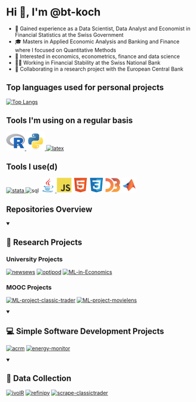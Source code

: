 <h1 align="left">Hi 👋, I'm @bt-koch</h1>

<!-- <img align="right" src="https://media.giphy.com/media/l378c04F2fjeZ7vH2/giphy.gif" alt="gif" width = "400" /> -->

- 💼 Gained experience as a Data Scientist, Data Analyst and Economist in Financial Statistics at the Swiss Government
- 🎓 Masters in Applied Economic Analysis and Banking and Finance where I focused on Quantitative Methods
- 👀 Interested in economics, econometrics, finance and data science
- 👨‍💻 Working in Financial Stability at the Swiss National Bank
- 🔬 Collaborating in a research project with the European Central Bank

<h2 align="left">Top languages used for personal projects</h2>

[![Top Langs](https://github-readme-stats.vercel.app/api/top-langs/?username=bt-koch&theme=dracula)](https://github.com/anuraghazra/github-readme-stats)

<h2 align="left">Tools I'm using on a regular basis</h2>

<a href="https://www.r-project.org" target="_blank" rel="noreferrer"> <img
      src="https://raw.githubusercontent.com/devicons/devicon/master/icons/r/r-original.svg" alt="r"
      width="50" height="50" /> </a>
<a href="https://www.python.org" target="_blank" rel="noreferrer"> <img
      src="https://raw.githubusercontent.com/devicons/devicon/master/icons/python/python-original.svg" alt="python"
      width="50" height="50" /> </a>
<a href="https://www.latex-project.org" target="_blank" rel="noreferrer"> <img
      src="https://cdn.brandfetch.io/latex-project.org/fallback/lettermark/theme/dark/h/256/w/256/icon?c=1bfwsmEH20zzEfSNTed" alt="latex"
      width="50" height="50" /> </a>
      
<h2 align="left">Tools I use(d)</h2>
      

<a href="https://www.stata.com" target="_blank" rel="noreferrer"> <img
      src="https://upload.wikimedia.org/wikipedia/commons/5/5c/Stata_Logo.svg" alt="stata"
      width="50" height="50" /> </a>
 <a target="_blank" rel="noreferrer"> <img
      src="https://img.icons8.com/external-flaticons-lineal-color-flat-icons/344/external-sql-computer-programming-flaticons-lineal-color-flat-icons.png" alt="sql"
      width="50" height="50" /> </a>
<a href="https://www.java.com" target="_blank" rel="noreferrer"> <img
      src="https://raw.githubusercontent.com/devicons/devicon/master/icons/java/java-original.svg" alt="java"
      width="40" height="40" /> </a>
<a> <img
      src="https://raw.githubusercontent.com/devicons/devicon/master/icons/javascript/javascript-original.svg" alt="javascript"
      width="40" height="40" /> </a>
<a> <img
      src="https://raw.githubusercontent.com/devicons/devicon/master/icons/html5/html5-original.svg" alt="html5"
      width="40" height="40" /> </a>
<a> <img
      src="https://github.com/devicons/devicon/blob/master/icons/css3/css3-original.svg" alt="css3"
      width="40" height="40" /> </a>
<a> <img
      src="https://raw.githubusercontent.com/devicons/devicon/master/icons/d3js/d3js-original.svg" alt="d3js"
      width="40" height="40" /> </a>
<a> <img
      src="https://raw.githubusercontent.com/devicons/devicon/refs/heads/master/icons/matlab/matlab-original.svg" alt="matlab"
      width="40" height="40" /> </a>

<p align="center">

</p>

<h2 align="left">Repositories Overview</h2>

<details open> 
  <summary><h2>🔬 Research Projects</h2></summary>
      <h3>University Projects</h3>
      <p align="left">
            <a href="https://github.com/bt-koch/newsews"><img width="278" src="https://denvercoder1-github-readme-stats.vercel.app/api/pin/?username=bt-koch&repo=newsews&theme=react&bg_color=1F222E&title_color=F85D7F&hide_border=true&icon_color=F8D866&show_icons=false" alt="newsews"></a>
            <a href="https://github.com/bt-koch/optipod"><img width="278" src="https://denvercoder1-github-readme-stats.vercel.app/api/pin/?username=bt-koch&repo=optipod&theme=react&bg_color=1F222E&title_color=F85D7F&hide_border=true&icon_color=F8D866&show_icons=false" alt="optipod"></a>
            <a href="https://github.com/bt-koch/ML-in-Economics"><img width="278" src="https://denvercoder1-github-readme-stats.vercel.app/api/pin/?username=bt-koch&repo=ML-in-Economics&theme=react&bg_color=1F222E&title_color=F85D7F&hide_border=true&icon_color=F8D866&show_icons=false" alt="ML-in-Economics"></a>
      </p>
      <h3>MOOC Projects</h3>
      <p align="left">
            <a href="https://github.com/bt-koch/ML-project-classic-trader"><img width="278" src="https://denvercoder1-github-readme-stats.vercel.app/api/pin/?username=bt-koch&repo=ML-project-classic-trader&theme=react&bg_color=1F222E&title_color=F85D7F&hide_border=true&icon_color=F8D866&show_icons=false" alt="ML-project-classic-trader"></a>
            <a href="https://github.com/bt-koch/ML-project-movielens"><img width="278" src="https://denvercoder1-github-readme-stats.vercel.app/api/pin/?username=bt-koch&repo=ML-project-movielens&theme=react&bg_color=1F222E&title_color=F85D7F&hide_border=true&icon_color=F8D866&show_icons=false" alt="ML-project-movielens"></a>
      </p>
  
</details>

<details open> 
  <summary><h2>💻 Simple Software Development Projects</h2></summary>
      <p align="left">
            <a href="https://github.com/bt-koch/acrm"><img width="278" src="https://denvercoder1-github-readme-stats.vercel.app/api/pin/?username=bt-koch&repo=acrm&theme=react&bg_color=1F222E&title_color=F85D7F&hide_border=true&icon_color=F8D866&show_icons=false" alt="acrm"></a>
            <a href="https://github.com/bt-koch/energy-monitor"><img width="278" src="https://denvercoder1-github-readme-stats.vercel.app/api/pin/?username=bt-koch&repo=energy-monitor&theme=react&bg_color=1F222E&title_color=F85D7F&hide_border=true&icon_color=F8D866&show_icons=false" alt="energy-monitor"></a>
  </p>
</details>

<details open> 
  <summary><h2>💾 Data Collection</h2></summary>
      
  <p align="left">
        <a href="https://github.com/bt-koch/ivolR"><img width="278" src="https://denvercoder1-github-readme-stats.vercel.app/api/pin/?username=bt-koch&repo=ivolR&theme=react&bg_color=1F222E&title_color=F85D7F&hide_border=true&icon_color=F8D866&show_icons=false" alt="ivolR"></a>
        <a href="https://github.com/bt-koch/refinipy"><img width="278" src="https://denvercoder1-github-readme-stats.vercel.app/api/pin/?username=bt-koch&repo=refinipy&theme=react&bg_color=1F222E&title_color=F85D7F&hide_border=true&icon_color=F8D866&show_icons=false" alt="refinipy"></a>
        <a href="https://github.com/bt-koch/scrape-classictrader"><img width="278" src="https://denvercoder1-github-readme-stats.vercel.app/api/pin/?username=bt-koch&repo=scrape-classictrader&theme=react&bg_color=1F222E&title_color=F85D7F&hide_border=true&icon_color=F8D866&show_icons=false" alt="scrape-classictrader"></a>
  </p>
</details>
